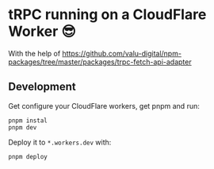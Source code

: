 # tRPC running on a CloudFlare Worker 😎

With the help of https://github.com/valu-digital/npm-packages/tree/master/packages/trpc-fetch-api-adapter

## Development

Get configure your CloudFlare workers, get pnpm and run:

```
pnpm instal
pnpm dev
```

Deploy it to `*.workers.dev` with:

```
pnpm deploy
```
